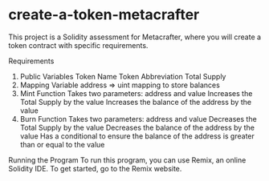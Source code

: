 # create-a-token-metacrafter
This project is a Solidity assessment for Metacrafter, where you will create a token contract with specific requirements.

Requirements
1. Public Variables
Token Name
Token Abbreviation
Total Supply
2. Mapping Variable
address => uint mapping to store  balances
3. Mint Function
Takes two parameters: address  and value
Increases the Total Supply by the value
Increases the balance of the address by the value
4. Burn Function
Takes two parameters: address  and value
Decreases the Total Supply by the value
Decreases the balance of the address by the value
Has a conditional to ensure the balance of the address is greater than or equal to the value

Running the Program
To run this program, you can use Remix, an online Solidity IDE. To get started, go to the Remix website.
